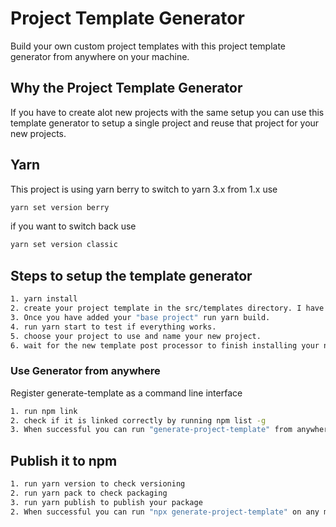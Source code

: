 # Project Template Generator

Build your own custom project templates with this project template generator from anywhere on your machine.

## Why the Project Template Generator

If you have to create alot new projects with the same setup you can use this template generator to setup a single project and reuse that project for your new projects.

## Yarn

This project is using yarn berry to switch to yarn 3.x from 1.x use

```bash
yarn set version berry
```

if you want to switch back use

```bash
yarn set version classic
```

## Steps to setup the template generator

```bash
1. yarn install
2. create your project template in the src/templates directory. I have already added a sample-project in there for guidance.
3. Once you have added your "base project" run yarn build.
4. run yarn start to test if everything works.
5. choose your project to use and name your new project.
6. wait for the new template post processor to finish installing your new projects node_modules.
```

### Use Generator from anywhere

Register generate-template as a command line interface

```bash
1. run npm link
2. check if it is linked correctly by running npm list -g
3. When successful you can run "generate-project-template" from anywhere on your machine
```

## Publish it to npm

```bash
1. run yarn version to check versioning
2. run yarn pack to check packaging
3. run yarn publish to publish your package
2. When successful you can run "npx generate-project-template" on any machine!
```
